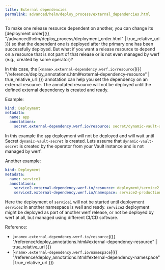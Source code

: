 ```yaml
---
title: External dependencies
permalink: advanced/helm/deploy_process/external_dependencies.html
---
```


To make one release resource dependent on another, you can change its [deployment order]({{ "/advanced/helm/deploy_process/deployment_order.html" | true_relative_url }}) so that the dependent one is deployed after the primary one has been successfully deployed. But what if you want a release resource to depend on a resource that is not part of that release or is not even managed by werf (e.g., created by some operator)?

In this case, the [`<name>.external-dependency.werf.io/resource`]({{ "/reference/deploy_annotations.html#external-dependency-resource" | true_relative_url }}) annotation can help you set the dependency on an external resource. The annotated resource will not be deployed until the defined external dependency is created and ready.

Example:
```yaml
kind: Deployment
metadata:
  name: app
  annotations:
    secret.external-dependency.werf.io/resource: secret/dynamic-vault-secret
```

In this example the `app` deployment will not be deployed and will wait until Secret `dynamic-vault-secret` is created. Lets assume that `dynamic-vault-secret` is created by the operator from your Vault instance and is not managed by werf.

Another example:
```yaml
kind: Deployment
metadata:
  name: service1
  annotations:
    service2.external-dependency.werf.io/resource: deployment/service2
    service2.external-dependency.werf.io/namespace: service2-production
```

Here the deployment of `service1` will not be started until deployment `service2` in another namespace is well and ready. `service2` deployment might be deployed as part of another werf release, or not be deployed by werf at all, but managed using different CI/CD software.

Reference:
* [`<name>.external-dependency.werf.io/resource`]({{ "/reference/deploy_annotations.html#external-dependency-resource" | true_relative_url }})
* [`<name>.external-dependency.werf.io/namespace`]({{ "/reference/deploy_annotations.html#external-dependency-namespace" | true_relative_url }})
